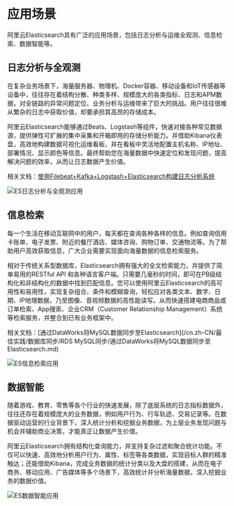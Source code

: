 # 应用场景

阿里云Elasticsearch具有广泛的应用场景，包括日志分析与运维全观测、信息检索、数据智能等。

## 日志分析与全观测

在复杂业务场景下，海量服务器、物理机、Docker容器、移动设备和IoT传感器等设备中，往往存在着结构分散、种类多样、规模庞大的各类指标、日志和APM数据，对全链路的异常问题定位、业务分析与运维带来了巨大的挑战。用户往往很难从繁杂的日志中获取价值，却要承担其高昂的存储成本。

阿里云Elasticsearch能够通过Beats、Logstash等组件，快速对接各种常见数据源，提供弹性可扩展的集中采集和开箱即用的存储分析能力。并借助Kibana仪表盘，高效地构建数据可视化运维看板，并在看板中灵活地配置主机名称、IP地址、部署情况、显示颜色等信息。最终帮助您在海量数据中快速定位和发现问题，提高解决问题的效率，从而让日志数据产生价值。

相关文档：[使用Filebeat+Kafka+Logstash+Elasticsearch构建日志分析系统](/cn.zh-CN/最佳实践/Elasticsearch应用/日志同步分析/使用Filebeat+Kafka+Logstash+Elasticsearch构建日志分析系统.md)

![ES日志分析与全观测应用](https://static-aliyun-doc.oss-accelerate.aliyuncs.com/assets/img/zh-CN/2461574161/p176065.png)

## 信息检索

每一个生活在移动互联网中的用户，每天都在查询各种各样的信息。例如查询信用卡账单、电子发票、附近的餐厅酒店、媒体咨询、购物订单、交通物流等。为了帮助用户高效获取信息，广大企业需要实现面向海量数据的信息检索服务。

相对于传统关系型数据库，Elasticsearch拥有强大的全文检索能力，并提供了简单易用的RESTful API 和各种语言客户端。只需要几毫秒的时间，即可在PB级结构化和非结构化的数据中找到匹配信息。您可以使用阿里云Elasticsearch的高可用性和易用性，实现复杂组合、条件和模糊查询，轻松应对各类文本、数字、日期、IP地理数据，乃至图像、音视频数据的高性能读写。从而快速搭建电商商品或订单检索、App搜索、企业CRM（Customer Relationship Management）系统等检索服务，并整合到已有业务框架中。

相关文档：[通过DataWorks将MySQL数据同步至Elasticsearch](/cn.zh-CN/最佳实践/数据库同步/RDS MySQL同步/通过DataWorks将MySQL数据同步至Elasticsearch.md)

![ES信息检索应用](https://static-aliyun-doc.oss-accelerate.aliyuncs.com/assets/img/zh-CN/2461574161/p176068.png)

## 数据智能

随着游戏、教育、零售等各个行业的快速发展，除了底层系统的日志指标数据外，往往还存在着规模庞大的业务数据，例如用户行为、行车轨迹、交易记录等。在数据驱动运营的行业背景下，深入统计分析和挖掘业务数据，为上层业务发现问题与机会并辅助商业决策，才能真正让数据产生价值。

阿里云Elasticsearch拥有结构化查询能力，并支持复杂过滤和聚合统计功能。不仅可以快速、高效地分析用户行为、属性、标签等各类数据，实现目标人群的精准触达；还能借助Kibana，完成业务数据的统计分类以及大盘的搭建，从而在电子商务、移动应用、广告媒体等多个场景下，高效统计并分析海量数据，深入挖掘业务的数据价值。

![ES数据智能应用](https://static-aliyun-doc.oss-accelerate.aliyuncs.com/assets/img/zh-CN/2461574161/p176089.png)

